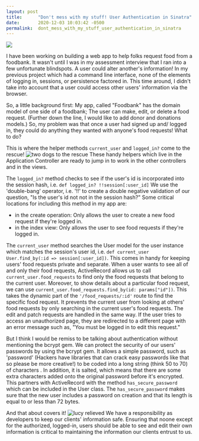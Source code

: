 ```yaml
---
layout: post
title:      "Don't mess with my stuff! User Authentication in Sinatra"
date:       2020-12-03 10:03:42 -0500
permalink:  dont_mess_with_my_stuff_user_authentication_in_sinatra
---
```


![](https://tenor.com/view/dont-touch-panda-gif-8529679)

I have been working on building a web app to help folks request food from a foodbank. It wasn't until I was in my assessment interview that I ran into a few unfortunate blindspots. A user could alter another's information! In my previous project which had a command line interface, none of the elements of logging in, sessions, or persistence factored in. This time around, I didn't take into account that a user could access other users' information via the browser. 

So, a little background first: My app, called "Foodbank" has the domain model of one side of a foodbank; The user can make, edit, or delete a food request. (Further down the line, I would like to add donor and donations models.) So, my problem was that once a user had signed up and/ logged in, they could do anything they wanted with anyone's food requests! What to do?

This is where the helper methods `current_user` and `logged_in?` come to the rescue!
![two dogs to the rescue](https://tenor.com/view/dont-touch-panda-gif-8529679)
These handy helpers which live in the Application Controller are ready to jump in to work in the other controllers and in the views. 

The `logged_in?` method checks to see if the user's id is incorporated into the session hash, i.e. `def logged_in? !!session[:user_id]` We use the 'double-bang' operator, i.e. '!!' to create a double negative validation of our question, "Is the user's id not not in the session hash?" Some critical locations for including this method in my app are:
* in the create operation: Only allows the user to create a new food request if they're logged in.
* in the index view: Only allows the user to see food requests if they're logged in.

The `current_user` method searches the User model for the user instance which matches the session's user id, i.e. `def current_user User.find_by(:id => session[:user_id])`. This comes in handy for keeping users' food requests private and separate. When a user wants to see all of and only their food requests, ActiveRecord allows us to call `current_user.food_requests` to find only the food requests that belong to the current user. Moreover, to show details about a particular food request, we can use `current_user.food_requests.find_by(id: params["id"])`. This takes the dynamic part of the `'/food_requests/:id'` route to find the specific food request. It prevents the current user from looking at others' food requests by only searching in the current user's food requests. The edit and patch requests are handled in the same way. If the user tries to access an unauthorized page, they are redirected to a different page with an error message such as, "You must be logged in to edit this request."

But I think I would be remiss to be talking about authentication without mentioning the bcrypt gem. We can protect the security of our users' passwords by using the bcrypt gem. It allows a simple password, such as 'password' (Hackers have libraries that can crack easy passwords like that so please be more creative!) to be coded into a long string (think 50 to 70) of characters . In addition, it is salted, which means that there are some extra characters added onto the original password before it's encrypted. This partners with ActiveRecord with the method `has_secure_password` which can be included in the User class. The `has_secure_password` makes sure that the new user includes a password on creation and that its length is equal to or less than 72 bytes. 

And that about covers it! 
![lucy relieved](https://media.giphy.com/media/t22XfyAwh0Qla/giphy.gif) We have a responsibility as developers to keep our clients' information safe. Ensuring that noone except for the authorized, logged-in, users should be able to see and edit their own information is critical to maintaining the information our clients entrust to us. 





